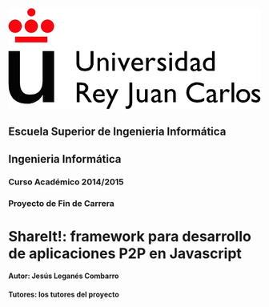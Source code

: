 ![Universidad Rey Juan Carlos](img/urjc.png)
## Escuela Superior de Ingenieria Informática
## Ingenieria Informática
### Curso Académico 2014/2015
### Proyecto de Fin de Carrera
# ShareIt!: framework para desarrollo de aplicaciones P2P en Javascript
#### Autor: Jesús Leganés Combarro
#### Tutores: los tutores del proyecto

